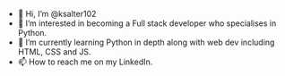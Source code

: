 - 👋 Hi, I’m @ksalter102
- 👀 I’m interested in becoming a Full stack developer who specialises in Python.
- 🌱 I’m currently learning Python in depth along with web dev including HTML, CSS and JS. 
- 📫 How to reach me on my LinkedIn.

<!---
ksalter102/ksalter102 is a ✨ special ✨ repository because its `README.md` (this file) appears on your GitHub profile.
You can click the Preview link to take a look at your changes.
--->
